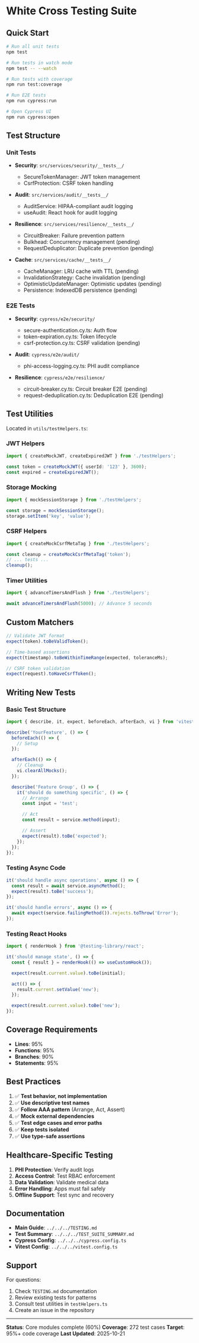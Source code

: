 # White Cross Testing Suite

## Quick Start

```bash
# Run all unit tests
npm test

# Run tests in watch mode
npm test -- --watch

# Run tests with coverage
npm run test:coverage

# Run E2E tests
npm run cypress:run

# Open Cypress UI
npm run cypress:open
```

## Test Structure

### Unit Tests
- **Security**: `src/services/security/__tests__/`
  - SecureTokenManager: JWT token management
  - CsrfProtection: CSRF token handling

- **Audit**: `src/services/audit/__tests__/`
  - AuditService: HIPAA-compliant audit logging
  - useAudit: React hook for audit logging

- **Resilience**: `src/services/resilience/__tests__/`
  - CircuitBreaker: Failure prevention pattern
  - Bulkhead: Concurrency management (pending)
  - RequestDeduplicator: Duplicate prevention (pending)

- **Cache**: `src/services/cache/__tests__/`
  - CacheManager: LRU cache with TTL (pending)
  - InvalidationStrategy: Cache invalidation (pending)
  - OptimisticUpdateManager: Optimistic updates (pending)
  - Persistence: IndexedDB persistence (pending)

### E2E Tests
- **Security**: `cypress/e2e/security/`
  - secure-authentication.cy.ts: Auth flow
  - token-expiration.cy.ts: Token lifecycle
  - csrf-protection.cy.ts: CSRF validation (pending)

- **Audit**: `cypress/e2e/audit/`
  - phi-access-logging.cy.ts: PHI audit compliance

- **Resilience**: `cypress/e2e/resilience/`
  - circuit-breaker.cy.ts: Circuit breaker E2E (pending)
  - request-deduplication.cy.ts: Deduplication E2E (pending)

## Test Utilities

Located in `utils/testHelpers.ts`:

### JWT Helpers
```typescript
import { createMockJWT, createExpiredJWT } from './testHelpers';

const token = createMockJWT({ userId: '123' }, 3600);
const expired = createExpiredJWT();
```

### Storage Mocking
```typescript
import { mockSessionStorage } from './testHelpers';

const storage = mockSessionStorage();
storage.setItem('key', 'value');
```

### CSRF Helpers
```typescript
import { createMockCsrfMetaTag } from './testHelpers';

const cleanup = createMockCsrfMetaTag('token');
// ... tests ...
cleanup();
```

### Timer Utilities
```typescript
import { advanceTimersAndFlush } from './testHelpers';

await advanceTimersAndFlush(5000); // Advance 5 seconds
```

## Custom Matchers

```typescript
// Validate JWT format
expect(token).toBeValidToken();

// Time-based assertions
expect(timestamp).toBeWithinTimeRange(expected, toleranceMs);

// CSRF token validation
expect(request).toHaveCsrfToken();
```

## Writing New Tests

### Basic Test Structure

```typescript
import { describe, it, expect, beforeEach, afterEach, vi } from 'vitest';

describe('YourFeature', () => {
  beforeEach(() => {
    // Setup
  });

  afterEach(() => {
    // Cleanup
    vi.clearAllMocks();
  });

  describe('Feature Group', () => {
    it('should do something specific', () => {
      // Arrange
      const input = 'test';

      // Act
      const result = service.method(input);

      // Assert
      expect(result).toBe('expected');
    });
  });
});
```

### Testing Async Code

```typescript
it('should handle async operations', async () => {
  const result = await service.asyncMethod();
  expect(result).toBe('success');
});

it('should handle errors', async () => {
  await expect(service.failingMethod()).rejects.toThrow('Error');
});
```

### Testing React Hooks

```typescript
import { renderHook } from '@testing-library/react';

it('should manage state', () => {
  const { result } = renderHook(() => useCustomHook());

  expect(result.current.value).toBe(initial);

  act(() => {
    result.current.setValue('new');
  });

  expect(result.current.value).toBe('new');
});
```

## Coverage Requirements

- **Lines**: 95%
- **Functions**: 95%
- **Branches**: 90%
- **Statements**: 95%

## Best Practices

1. ✅ **Test behavior, not implementation**
2. ✅ **Use descriptive test names**
3. ✅ **Follow AAA pattern** (Arrange, Act, Assert)
4. ✅ **Mock external dependencies**
5. ✅ **Test edge cases and error paths**
6. ✅ **Keep tests isolated**
7. ✅ **Use type-safe assertions**

## Healthcare-Specific Testing

1. **PHI Protection**: Verify audit logs
2. **Access Control**: Test RBAC enforcement
3. **Data Validation**: Validate medical data
4. **Error Handling**: Apps must fail safely
5. **Offline Support**: Test sync and recovery

## Documentation

- **Main Guide**: `../../../TESTING.md`
- **Test Summary**: `../../../TEST_SUITE_SUMMARY.md`
- **Cypress Config**: `../../../cypress.config.ts`
- **Vitest Config**: `../../../vitest.config.ts`

## Support

For questions:
1. Check `TESTING.md` documentation
2. Review existing tests for patterns
3. Consult test utilities in `testHelpers.ts`
4. Create an issue in the repository

---

**Status**: Core modules complete (60%)
**Coverage**: 272 test cases
**Target**: 95%+ code coverage
**Last Updated**: 2025-10-21
